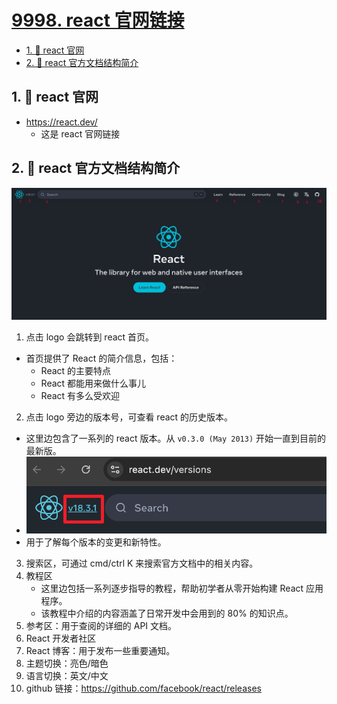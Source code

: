 # [9998. react 官网链接](https://github.com/Tdahuyou/react/tree/main/9998.%20react%20%E5%AE%98%E7%BD%91%E9%93%BE%E6%8E%A5)

<!-- region:toc -->
- [1. 🔗 react 官网](#1--react-官网)
- [2. 📒 react 官方文档结构简介](#2--react-官方文档结构简介)
<!-- endregion:toc -->

## 1. 🔗 react 官网

- https://react.dev/
  - 这是 react 官网链接

## 2. 📒 react 官方文档结构简介

![](md-imgs/2024-12-01-04-11-28.png)

1. 点击 logo 会跳转到 react 首页。
  - 首页提供了 React 的简介信息，包括：
    - React 的主要特点
    - React 都能用来做什么事儿
    - React 有多么受欢迎
2. 点击 logo 旁边的版本号，可查看 react 的历史版本。
  - 这里边包含了一系列的 react 版本。从 `v0.3.0 (May 2013)` 开始一直到目前的最新版。
   - ![](md-imgs/2024-12-01-02-26-46.png)
 - 用于了解每个版本的变更和新特性。
3. 搜索区，可通过 cmd/ctrl K 来搜索官方文档中的相关内容。
4. 教程区
   - 这里边包括一系列逐步指导的教程，帮助初学者从零开始构建 React 应用程序。
   - 该教程中介绍的内容涵盖了日常开发中会用到的 80% 的知识点。
5. 参考区：用于查阅的详细的 API 文档。
6. React 开发者社区
7. React 博客：用于发布一些重要通知。
8. 主题切换：亮色/暗色
9. 语言切换：英文/中文
10. github 链接：https://github.com/facebook/react/releases


